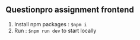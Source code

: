 ## Questionpro assignment frontend
1. Install npm packages : `$npm i`
2. Run : `$npm run dev` to start locally